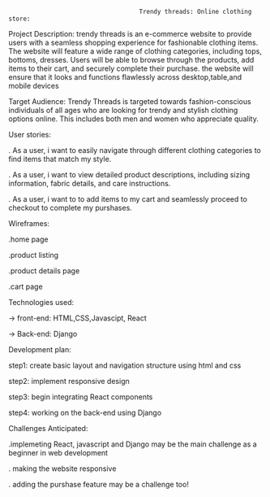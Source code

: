                                         Trendy threads: Online clothing store:            
Project Description:   trendy threads is an e-commerce website to provide users with a seamless shopping experience for fashionable clothing items. The website will feature a wide range of clothing categories, including tops, bottoms, dresses. Users will be able to browse through the products, add items to their cart, and securely complete their purchase. the website will ensure that it looks and functions flawlessly across desktop,table,and mobile devices

Target Audience:   Trendy Threads is targeted towards fashion-conscious individuals of all ages who are looking for trendy and stylish clothing options online. This includes both men and women who appreciate quality.

User stories: 

. As a user, i want to easily navigate through different clothing categories to find items that match my style.

. As a user, i want to view detailed product descriptions, including sizing information, fabric details, and care instructions.

. As a user, i want to to add items to my cart and seamlessly proceed to checkout to complete my purshases.

Wireframes:

.home page

.product listing

.product details page

.cart page

Technologies used:

-> front-end: HTML,CSS,Javascipt, React

-> Back-end: Django

Development plan: 

step1: create basic layout and navigation structure using html and css

step2: implement responsive design

step3: begin integrating React components

step4: working on the back-end using Django

Challenges Anticipated:

.implemeting React, javascript and Django may be the main challenge as a beginner in web development

. making the website responsive

. adding the purshase feature may be a challenge too!





